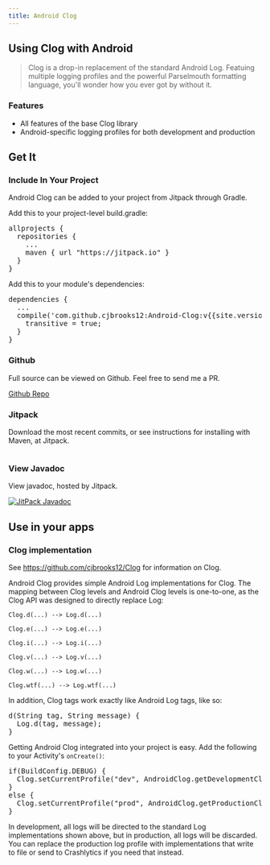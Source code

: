 ```yaml
---
title: Android Clog
---
```


<section class="bs-docs-section">
  <h1 id="overview" class="page-header">Using Clog with Android</h1>
  
  <blockquote>
    Clog is a drop-in replacement of the standard Android Log. Featuing multiple logging profiles and the powerful Parselmouth formatting language, you'll wonder how you ever got by without it.
  </blockquote>

  <h3 id="features">Features</h3>

  <ul>
    <li>All features of the base Clog library</li>
    <li>Android-specific logging profiles for both development and production</li>
  </ul>

</section>

<section class="bs-docs-section">
  <h1 id="download" class="page-header">Get It</h1>

  <h3 id="download-include">Include In Your Project</h3>
  <p>
    Android Clog can be added to your project from Jitpack through Gradle.
  </p>

  <p>
    Add this to your project-level build.gradle:
  </p>
  <pre>
allprojects {
  repositories {
    ...
    maven { url "https://jitpack.io" }
  }
}</pre>

  <p>
    Add this to your module's dependencies:
  </p>
  <pre>
dependencies {
  ...
  compile('com.github.cjbrooks12:Android-Clog:v{{site.version}}@aar') {
    transitive = true;
  }
}</pre>

  <h3 id="download-github">Github</h3>
  <p>
    Full source can be viewed on Github. Feel free to send me a PR.
  </p>
  <div>
    <a href="https://github.com/cjbrooks12/Android-Clog">Github Repo</a>
  </div>

  <h3 id="download-jitpack">Jitpack</h3>
  <p>
    Download the most recent commits, or see instructions for installing with Maven, at Jitpack.
  </p>
  <div>
    <a href="https://jitpack.io/#cjbrooks12/Android-Clog"><img src="https://camo.githubusercontent.com/86295ad9ade648308e2328e7b2aba032fed9cc0c/68747470733a2f2f6a69747061636b2e696f2f762f636a62726f6f6b7331322f416e64726f69642d436c6f672e737667" alt="" data-canonical-src="https://jitpack.io/v/cjbrooks12/Android-Clog.svg" style="max-width:100%;"></a>
  </div>

  <h3 id="download-javadoc">View Javadoc</h3>
  <p>
    View javadoc, hosted by Jitpack.
  </p>
  <div>
    <a href="https://jitpack.io/com/github/cjbrooks12/Clog/v{{site.version}}/javadoc/"><img src="https://camo.githubusercontent.com/e987e48872f10d633fc044d7e20e7b82f99df591/68747470733a2f2f696d672e736869656c64732e696f2f6769746875622f7461672f636a62726f6f6b7331322f436c6f672e7376673f6d61784167653d32353932303030266c6162656c3d6a617661646f63" alt="JitPack Javadoc" data-canonical-src="https://img.shields.io/github/tag/cjbrooks12/Clog.svg?maxAge=2592000&amp;label=javadoc" style="max-width:100%;"></a>
  </div>
</section>

<section class="bs-docs-section">
  <h1 id="use" class="page-header">Use in your apps</h1>

  <h3 id="use-implementation">Clog implementation</h3>

  <p>See <a href="https://github.com/cjbrooks12/Clog">https://github.com/cjbrooks12/Clog</a> for information on Clog.</p>

  <p>Android Clog provides simple Android Log implementations for Clog. The mapping between Clog levels and Android Clog levels is one-to-one, as the Clog API was designed to directly replace Log:</p>

  <p><code>Clog.d(...) --&gt; Log.d(...)</code></p>

  <p><code>Clog.e(...) --&gt; Log.e(...)</code></p>

  <p><code>Clog.i(...) --&gt; Log.i(...)</code></p>

  <p><code>Clog.v(...) --&gt; Log.v(...)</code></p>

  <p><code>Clog.w(...) --&gt; Log.w(...)</code></p>

  <p><code>Clog.wtf(...) --&gt; Log.wtf(...)</code></p>

  <p>In addition, Clog tags work exactly like Android Log tags, like so:</p>

  <pre>
d(String tag, String message) {
  Log.d(tag, message);
}</pre>

  <p>Getting Android Clog integrated into your project is easy. Add the following to your Activity's <code>onCreate()</code>:</p>

  <pre>
if(BuildConfig.DEBUG) {
  Clog.setCurrentProfile("dev", AndroidClog.getDevelopmentClog());
}
else {
  Clog.setCurrentProfile("prod", AndroidClog.getProductionClog());
}</pre>

  <p>In development, all logs will be directed to the standard Log implementations shown above, but in production, all logs will be discarded. You can replace the production log profile with implementations that write to file or send to Crashlytics if you need that instead.</p>


</section>
